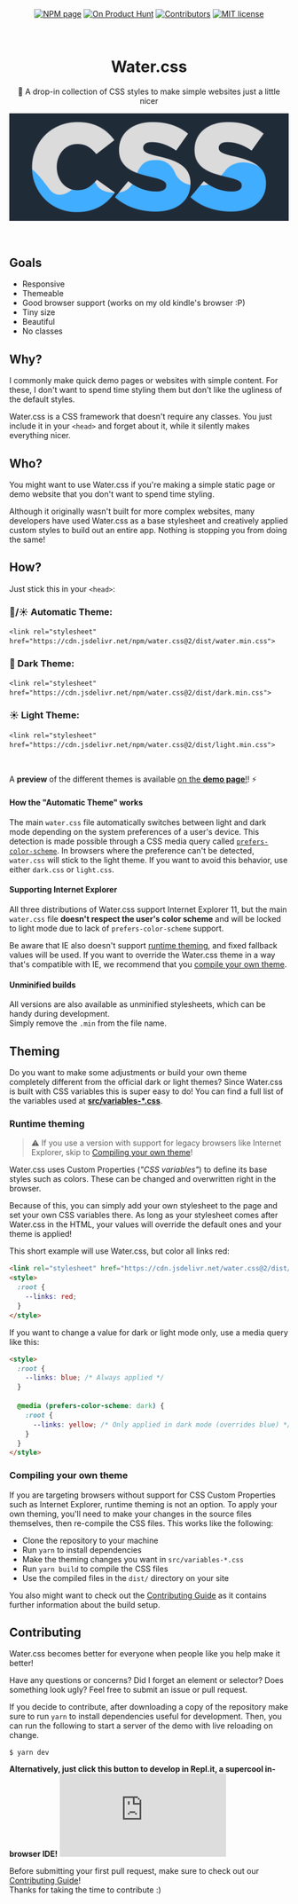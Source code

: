 <p align="center">
  <a href="https://www.npmjs.com/package/water.css"><img align="center" src="https://img.shields.io/npm/v/water.css.svg" alt="NPM page"></a>
  <a href="https://www.producthunt.com/posts/water-css"><img align="center" src="https://img.shields.io/badge/on-product%20hunt-blue.svg" alt="On Product Hunt"></a>
  <a href="https://github.com/kognise/water.css/pulls"><img align="center" src="https://img.shields.io/github/contributors-anon/kognise/water.css" alt="Contributors"></a>
  <a href="https://github.com/kognise/water.css/blob/master/LICENSE.md"><img align="center" src="https://img.shields.io/github/license/kognise/water.css.svg" alt="MIT license"></a>
</p>

<br>

<h1 align="center">Water.css</h1>
<p align="center">🌊 A drop-in collection of CSS styles to make simple websites just a little nicer</p>

[![Water.css](logo.svg)](https://watercss.kognise.dev/)

<br>

## Goals

- Responsive
- Themeable
- Good browser support (works on my old kindle's browser :P)
- Tiny size
- Beautiful
- No classes

## Why?

I commonly make quick demo pages or websites with simple content. For these, I don't want to spend time styling them but don't like the ugliness of the default styles.

Water.css is a CSS framework that doesn't require any classes. You just include it in your `<head>` and forget about it, while it silently makes everything nicer.

## Who?

You might want to use Water.css if you're making a simple static page or demo website that you don't want to spend time styling.

Although it originally wasn't built for more complex websites, many developers have used Water.css as a base stylesheet and creatively applied custom styles to build out an entire app. Nothing is stopping you from doing the same!

## How?

Just stick this in your `<head>`:

### 🌙/☀ Automatic Theme:

`<link rel="stylesheet" href="https://cdn.jsdelivr.net/npm/water.css@2/dist/water.min.css">`

### 🌙 Dark Theme:

`<link rel="stylesheet" href="https://cdn.jsdelivr.net/npm/water.css@2/dist/dark.min.css">`

### ☀ Light Theme:

`<link rel="stylesheet" href="https://cdn.jsdelivr.net/npm/water.css@2/dist/light.min.css">`

<br>

A **preview** of the different themes is available [on the **demo page**!](https://watercss.kognise.dev/#installation)! ⚡

#### How the "Automatic Theme" works

The main `water.css` file automatically switches between light and dark mode depending on the system preferences of a user's device. This detection is made possible through a CSS media query called [`prefers-color-scheme`](https://developer.mozilla.org/en-US/docs/Web/CSS/@media/prefers-color-scheme). In browsers where the preference can't be detected, `water.css` will stick to the light theme. If you want to avoid this behavior, use either `dark.css` or `light.css`.

#### Supporting Internet Explorer

All three distributions of Water.css support Internet Explorer 11, but the main `water.css` file **doesn't respect the user's color scheme** and will be locked to light mode due to lack of `prefers-color-scheme` support.

Be aware that IE also doesn't support [runtime theming](#theming), and fixed fallback values will be used. If you want to override the Water.css theme in a way that's compatible with IE, we recommend that you [compile your own theme](#compiling-your-own-theme).

#### Unminified builds

All versions are also available as unminified stylesheets, which can be handy during development.  
Simply remove the `.min` from the file name.

## Theming

Do you want to make some adjustments or build your own theme completely different from the official dark or light themes? Since Water.css is built with CSS variables this is super easy to do!
You can find a full list of the variables used at [**src/variables-\*.css**](https://github.com/kognise/water.css/tree/master/src/variables-dark.css).

### Runtime theming

> ⚠ If you use a version with support for legacy browsers like Internet Explorer, skip to [Compiling your own theme](#compiling-your-own-theme)!

Water.css uses Custom Properties (_"CSS variables"_) to define its base styles such as colors. These can be changed and overwritten right in the browser.

Because of this, you can simply add your own stylesheet to the page and set your own CSS variables there. As long as your stylesheet comes after Water.css in the HTML, your values will override the default ones and your theme is applied!

This short example will use Water.css, but color all links red:

```html
<link rel="stylesheet" href="https://cdn.jsdelivr.net/water.css@2/dist/water.min.css" />
<style>
  :root {
    --links: red;
  }
</style>
```

If you want to change a value for dark or light mode only, use a media query like this:

```html
<style>
  :root {
    --links: blue; /* Always applied */
  }

  @media (prefers-color-scheme: dark) {
    :root {
      --links: yellow; /* Only applied in dark mode (overrides blue) */
    }
  }
</style>
```

### Compiling your own theme

If you are targeting browsers without support for CSS Custom Properties such as Internet Explorer, runtime theming is not an option. To apply your own theming, you'll need to make your changes in the source files themselves, then re-compile the CSS files. This works like the following:

- Clone the repository to your machine
- Run `yarn` to install dependencies
- Make the theming changes you want in `src/variables-*.css`
- Run `yarn build` to compile the CSS files
- Use the compiled files in the `dist/` directory on your site

You also might want to check out the [Contributing Guide](https://github.com/kognise/water.css/tree/master/.github/CONTRIBUTING.md) as it contains further information about the build setup.

## Contributing

Water.css becomes better for everyone when people like you help make it better!

Have any questions or concerns? Did I forget an element or selector? Does something look ugly? Feel free to submit an issue or pull request.

If you decide to contribute, after downloading a copy of the repository make sure to run `yarn` to install dependencies useful for development. Then, you can run the following to start a server of the demo with live reloading on change.

```
$ yarn dev
```

**Alternatively, just click this button to develop in Repl.it, a supercool in-browser IDE!** [![Run on Repl.it](https://repl.it/badge/github/kognise/water.css)](https://repl.it/github/kognise/water.css)

Before submitting your first pull request, make sure to check out our [Contributing Guide](https://github.com/kognise/water.css/tree/master/.github/CONTRIBUTING.md)!  
Thanks for taking the time to contribute :)